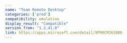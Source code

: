 ```yaml
---
name: "Team Remote Desktop"
categories: ['prod']
compatibility: emulation
display_result: "Compatible"
version_from: "1.2.41.0"
link: https://apps.microsoft.com/detail/9P90CMJ610D0
---
```

